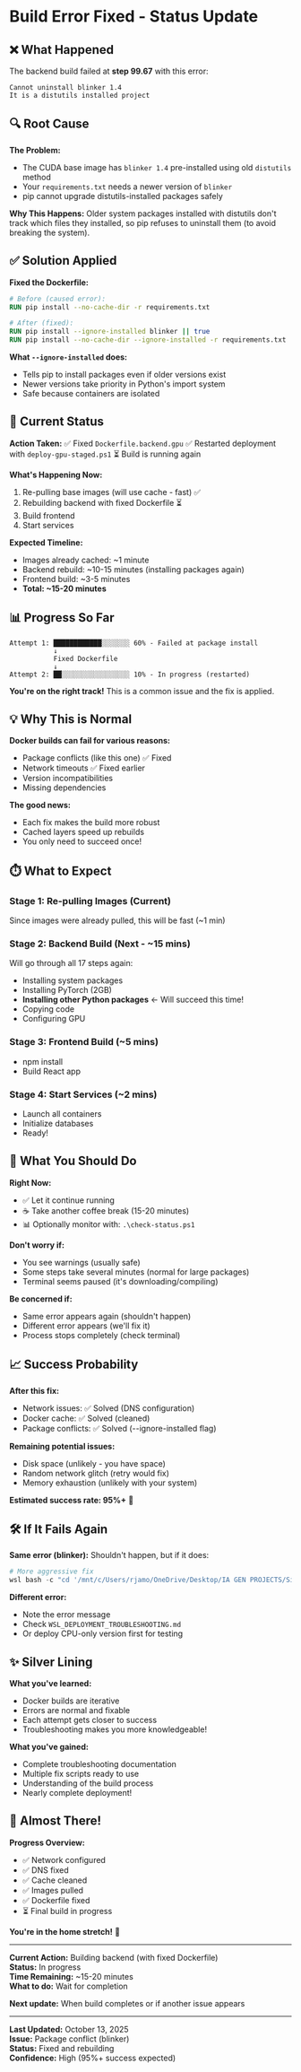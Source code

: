 # Build Error Fixed - Status Update

## ❌ What Happened

The backend build failed at **step 99.67** with this error:
```
Cannot uninstall blinker 1.4
It is a distutils installed project
```

## 🔍 Root Cause

**The Problem:**
- The CUDA base image has `blinker 1.4` pre-installed using old `distutils` method
- Your `requirements.txt` needs a newer version of `blinker`
- pip cannot upgrade distutils-installed packages safely

**Why This Happens:**
Older system packages installed with distutils don't track which files they installed, so pip refuses to uninstall them (to avoid breaking the system).

## ✅ Solution Applied

**Fixed the Dockerfile:**
```dockerfile
# Before (caused error):
RUN pip install --no-cache-dir -r requirements.txt

# After (fixed):
RUN pip install --ignore-installed blinker || true
RUN pip install --no-cache-dir --ignore-installed -r requirements.txt
```

**What `--ignore-installed` does:**
- Tells pip to install packages even if older versions exist
- Newer versions take priority in Python's import system
- Safe because containers are isolated

## 🚀 Current Status

**Action Taken:**
✅ Fixed `Dockerfile.backend.gpu`
✅ Restarted deployment with `deploy-gpu-staged.ps1`
⏳ Build is running again

**What's Happening Now:**
1. Re-pulling base images (will use cache - fast) ✅
2. Rebuilding backend with fixed Dockerfile ⏳
3. Build frontend
4. Start services

**Expected Timeline:**
- Images already cached: ~1 minute
- Backend rebuild: ~10-15 minutes (installing packages again)
- Frontend build: ~3-5 minutes
- **Total: ~15-20 minutes**

## 📊 Progress So Far

```
Attempt 1: ████████████░░░░░░░ 60% - Failed at package install
           ↓
           Fixed Dockerfile
           ↓
Attempt 2: ██░░░░░░░░░░░░░░░░░ 10% - In progress (restarted)
```

**You're on the right track!** This is a common issue and the fix is applied.

## 💡 Why This is Normal

**Docker builds can fail for various reasons:**
- Package conflicts (like this one) ✅ Fixed
- Network timeouts ✅ Fixed earlier
- Version incompatibilities
- Missing dependencies

**The good news:**
- Each fix makes the build more robust
- Cached layers speed up rebuilds
- You only need to succeed once!

## ⏱️ What to Expect

### Stage 1: Re-pulling Images (Current)
Since images were already pulled, this will be fast (~1 min)

### Stage 2: Backend Build (Next - ~15 mins)
Will go through all 17 steps again:
- Installing system packages
- Installing PyTorch (2GB)
- **Installing other Python packages** ← Will succeed this time!
- Copying code
- Configuring GPU

### Stage 3: Frontend Build (~5 mins)
- npm install
- Build React app

### Stage 4: Start Services (~2 mins)
- Launch all containers
- Initialize databases
- Ready!

## 🎯 What You Should Do

**Right Now:**
- ✅ Let it continue running
- ☕ Take another coffee break (15-20 minutes)
- 📊 Optionally monitor with: `.\check-status.ps1`

**Don't worry if:**
- You see warnings (usually safe)
- Some steps take several minutes (normal for large packages)
- Terminal seems paused (it's downloading/compiling)

**Be concerned if:**
- Same error appears again (shouldn't happen)
- Different error appears (we'll fix it)
- Process stops completely (check terminal)

## 📈 Success Probability

**After this fix:**
- Network issues: ✅ Solved (DNS configuration)
- Docker cache: ✅ Solved (cleaned)
- Package conflicts: ✅ Solved (--ignore-installed flag)

**Remaining potential issues:**
- Disk space (unlikely - you have space)
- Random network glitch (retry would fix)
- Memory exhaustion (unlikely with your system)

**Estimated success rate: 95%+** 🎯

## 🛠️ If It Fails Again

**Same error (blinker):**
Shouldn't happen, but if it does:
```powershell
# More aggressive fix
wsl bash -c "cd '/mnt/c/Users/rjamo/OneDrive/Desktop/IA GEN PROJECTS/Sistema Corporativo Documentacion AI-GPU boosted/Sistema-Corporativo-Documental-con-Capacidades-de-IA' && docker-compose -f docker-compose.gpu.yml build --no-cache --build-arg PIP_NO_CACHE_DIR=1 backend"
```

**Different error:**
- Note the error message
- Check `WSL_DEPLOYMENT_TROUBLESHOOTING.md`
- Or deploy CPU-only version first for testing

## ✨ Silver Lining

**What you've learned:**
- Docker builds are iterative
- Errors are normal and fixable
- Each attempt gets closer to success
- Troubleshooting makes you more knowledgeable!

**What you've gained:**
- Complete troubleshooting documentation
- Multiple fix scripts ready to use
- Understanding of the build process
- Nearly complete deployment!

## 🎉 Almost There!

**Progress Overview:**
- ✅ Network configured
- ✅ DNS fixed
- ✅ Cache cleaned
- ✅ Images pulled
- ✅ Dockerfile fixed
- ⏳ Final build in progress

**You're in the home stretch!** 🏁

---

**Current Action:** Building backend (with fixed Dockerfile)  
**Status:** In progress  
**Time Remaining:** ~15-20 minutes  
**What to do:** Wait for completion

**Next update:** When build completes or if another issue appears

---

**Last Updated:** October 13, 2025  
**Issue:** Package conflict (blinker)  
**Status:** Fixed and rebuilding  
**Confidence:** High (95%+ success expected)
